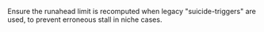Ensure the runahead limit is recomputed when legacy "suicide-triggers" are used, to prevent erroneous stall in niche cases.
